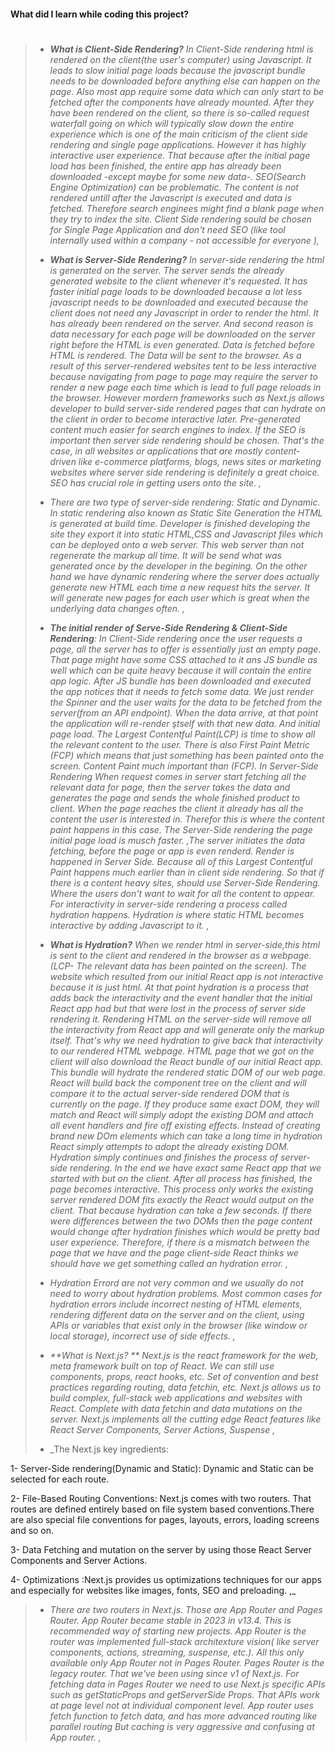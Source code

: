 #### What did I learn while coding this project?

> #
>
> - _**What is Client-Side Rendering?** In Client-Side rendering html is rendered on the client(the user's computer) using Javascript. It leads to slow initial page loads because the javascript bundle needs to be downloaded before anything else can happen on the page. Also most app require some data which can only start to be fetched after the components have already mounted. After they have been rendered on the client, so there is so-called request waterfall going on which will typically slow down the entire experience which is one of the main criticism of the client side rendering and single page applications. However it has highly interactive user experience. That because after the initial page load has been finished, the entire app has already been downloaded -except maybe for some new data-. SEO(Search Engine Optimization) can be problematic. The content is not rendered untill after the Javascript is executed and data is fetched. Therefore search enginees might find a blank page when they try to index the site. Client Side rendering sould be chosen for Single Page Application and don't need SEO (like tool internally used within a company - not accessible for everyone ),_
>
> - _**What is Server-Side Rendering?** In server-side rendering the html is generated on the server. The server sends the already generated website to the client whenever it's requested. It has faster initial page loads to be downloaded because a lot less javascript needs to be downloaded and executed because the client does not need any Javascript in order to render the html. It has already been rendered on the server. And second reason is data necessary for each page will be downloaded on the server right before the HTML is even generated. Data is fetched before HTML is rendered. The Data will be sent to the browser. As a result of this server-rendered websites tent to be less interactive because navigating from page to page may require the server to render a new page each time which is lead to full page reloads in the browser. However mordern frameworks such as Next.js allows developer to build server-side rendered pages that can hydrate on the client in order to become interactive later. Pre-generated content much easier for search engines to index. If the SEO is important then server side rendering should be chosen. That's the case, in all websites or applications that are mostly content-driven like e-commerce platforms, blogs, news sites or marketing websites where server side rendering is definitely a great choice. SEO has crucial role in getting users onto the site. ,_
> - _There are two type of server-side rendering: Static and Dynamic. In static rendering also known as Static Site Generation the HTML is generated at build time. Developer is finished developing the site they export it into static HTML,CSS and Javascript files which can be deployed onto a web server. This web server than not regenerate the markup all time. It will be send what was generated once by the developer in the begining. On the other hand we have dynamic rendering where the server does actually generate new HTML each time a new request hits the server. It will generate new pages for each user which is great when the underlying data changes often. ,_
> - _**The initial render of Serve-Side Rendering & Client-Side Rendering**: In Client-Side rendering once the user requests a page, all the server has to offer is essentially just an empty page. That page might have some CSS attached to it ans JS bundle as well which can be quite heavy because it will contain the entire app logic. After JS bundle has been downloaded and executed the app notices that it needs to fetch some data. We just render the Spinner and the user waits for the data to be fetched from the server(from an API endpoint). When the data arrive, at that point the application will re-render ştself with that new data. And initial page load. The Largest Contentful Paint(LCP) is time to show all the relevant content to the user. There is also First Paint Metric (FCP) which means that just something has been painted onto the screen. Content Paint much important than (FCP). In Server-Side Rendering When request comes in server start fetching all the relevant data for page, then the server takes the data and generates the page and sends the whole finished product to client. When the page reaches the client it already has all the content the user is interested in. Therefor this is where the content paint happens in this case. The Server-Side rendering the page initial page load is musch faster. ,The server initiates the data fetching, before the page or app is even renderd. Render is happened in Server Side. Because all of this Largest Contentful Paint happens much earlier than in client side rendering. So that if there is a content heavy sites, should use Server-Side Rendering. Where the users don't want to wait for all the content to appear. For interactivity in server-side rendering a process called hydration happens. Hydration is where static HTML becomes interactive by adding Javascript to it. ,_
> - _**What is Hydration?** When we render html in server-side,this html is sent to the client and rendered in the browser as a webpage.(LCP- The relevant data has been painted on the screen). The website which resulted from our initial React app is not interactive because it is just html. At that point hydration is a process that adds back the interactivity and the event handler that the initial React app had but that were lost in the process of server side rendering it. Rendering HTML on the server-side will remove all the interactivity from React app and will generate only the markup itself. That's why we need hydration to give back that interactivity to our rendered HTML webpage. HTML page that we got on the client will also download the React bundle of our initial React app. This bundle will hydrate the rendered static DOM of our web page. React will build back the component tree on the client and will compare it to the actual server-side rendered DOM that is currently on the page. If they produce same exact DOM, they will match and React will simply adopt the existing DOM and attach all event handlers and fire off existing effects. Instead of creating brand new DOm elements which can take a long time in hydration React simply attempts to adopt the already existing DOM. Hydration simply continues and finishes the process of server-side rendering. In the end we have exact same React app that we started with but on the client. After all process has finished, the page becomes interactive. This process only works the existing server rendered DOM fits exactly the React would output on the client. That because hydration can take a few seconds. If there were differences between the two DOMs then the page content would change after hydration finishes which would be pretty bad user experience. Therefore, if there is a mismatch between the page that we have and the page client-side React thinks we should have we get something called an hydration error. ,_
> - _Hydration Errord are not very common and we usually do not need to worry about hydration problems. Most common cases for hydration errors include incorrect nesting of HTML elements, rendering different data on the server and on the client, using APIs or variables that exist only in the browser (like window or local storage), incorrect use of side effects. ,_
> - _**What is Next.js? ** Next.js is the react framework for the web, meta framework built on top of React. We can still use components, props, react hooks, etc. Set of convention and best practices regarding routing, data fetchin, etc. Next.js allows us to build complex, full-stack web applications and websites with React. Complete with data fetchin and data mutations on the server. Next.js implements all the cutting edge React features like React Server Components, Server Actions, Suspense ,_
> - \_The Next.js key ingredients:

1- Server-Side rendering(Dynamic and Static): Dynamic and Static can be selected for each route.

2- File-Based Routing Conventions: Next.js comes with two routers. That routes are defined entirely based on file system based conventions.There are also special file conventions for pages, layouts, errors, loading screens and so on.

3- Data Fetching and mutation on the server by using those React Server Components and Server Actions.

4- Optimizations :Next.js provides us optimizations techniques for our apps and especially for websites like images, fonts, SEO and preloading.
,\_

> - _There are two routers in Next.js. Those are App Router and Pages Router. App Router became stable in 2023 in v13.4. This is recommended way of starting new projects. App Router is the router was implemented full-stack architexture vision( like server components, actions, streaming, suspense, etc.). All this only available only App Router not in Pages Router. Pages Router is the legacy router. That we've been using since v1 of Next.js. For fetching data in Pages Router we need to use Next.js specific APIs such as getStaticProps and getServerSide Props. That APIs work at page level not at individual component level. App router uses fetch function to fetch data, and has more advanced routing like parallel routing But caching is very aggressive and confusing at App router. ,_
>
> #
